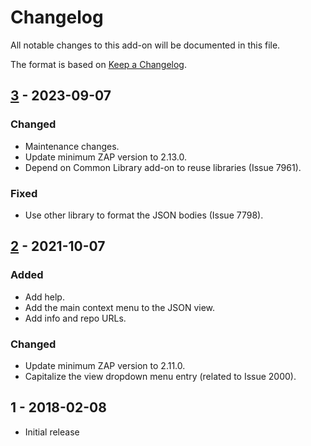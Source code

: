 # Changelog
All notable changes to this add-on will be documented in this file.

The format is based on [Keep a Changelog](https://keepachangelog.com/en/1.0.0/).

## [3] - 2023-09-07
### Changed
- Maintenance changes.
- Update minimum ZAP version to 2.13.0.
- Depend on Common Library add-on to reuse libraries (Issue 7961).

### Fixed
- Use other library to format the JSON bodies (Issue 7798).

## [2] - 2021-10-07
### Added
- Add help.
- Add the main context menu to the JSON view.
- Add info and repo URLs.

### Changed
- Update minimum ZAP version to 2.11.0.
- Capitalize the view dropdown menu entry (related to Issue 2000).

## 1 - 2018-02-08

- Initial release

[3]: https://github.com/zaproxy/zap-extensions/releases/jsonview-v3
[2]: https://github.com/zaproxy/zap-extensions/releases/jsonview-v2
